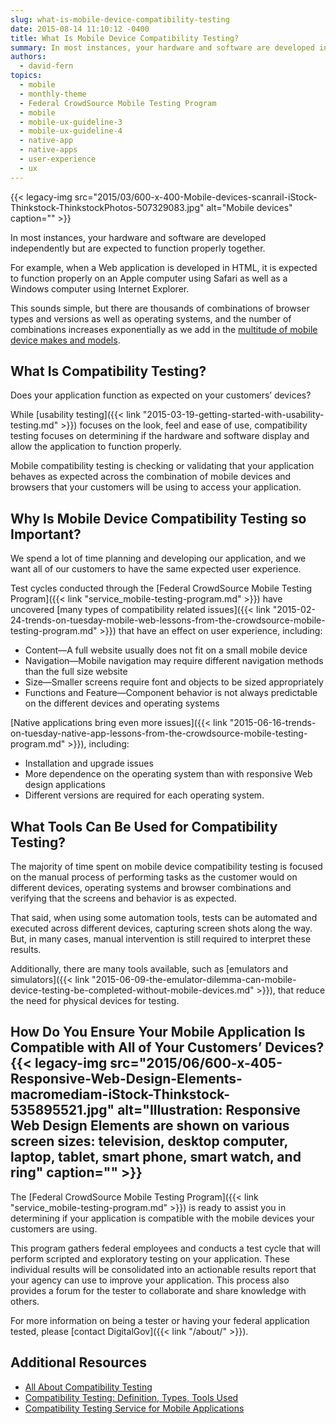 ```yaml
---
slug: what-is-mobile-device-compatibility-testing
date: 2015-08-14 11:10:12 -0400
title: What Is Mobile Device Compatibility Testing?
summary: In most instances, your hardware and software are developed independently but are expected to function properly together. For example, when a Web application is developed in HTML, it is expected to function properly on an Apple computer using Safari as well as a Windows computer using Internet Explorer. This sounds simple, but there are thousands
authors:
  - david-fern
topics:
  - mobile
  - monthly-theme
  - Federal CrowdSource Mobile Testing Program
  - mobile
  - mobile-ux-guideline-3
  - mobile-ux-guideline-4
  - native-app
  - native-apps
  - user-experience
  - ux
---
```


{{< legacy-img src="2015/03/600-x-400-Mobile-devices-scanrail-iStock-Thinkstock-ThinkstockPhotos-507329083.jpg" alt="Mobile devices" caption="" >}} 

In most instances, your hardware and software are developed independently but are expected to function properly together.

For example, when a Web application is developed in HTML, it is expected to function properly on an Apple computer using Safari as well as a Windows computer using Internet Explorer.

This sounds simple, but there are thousands of combinations of browser types and versions as well as operating systems, and the number of combinations increases exponentially as we add in the [multitude of mobile device makes and models](https://crossbrowsertesting.com/browsers).

## What Is Compatibility Testing?

Does your application function as expected on your customers&#8217; devices?

While [usability testing]({{< link "2015-03-19-getting-started-with-usability-testing.md" >}}) focuses on the look, feel and ease of use, compatibility testing focuses on determining if the hardware and software display and allow the application to function properly.

Mobile compatibility testing is checking or validating that your application behaves as expected across the combination of mobile devices and browsers that your customers will be using to access your application.

## Why Is Mobile Device Compatibility Testing so Important?

We spend a lot of time planning and developing our application, and we want all of our customers to have the same expected user experience.

Test cycles conducted through the [Federal CrowdSource Mobile Testing Program]({{< link "service_mobile-testing-program.md" >}}) have uncovered [many types of compatibility related issues]({{< link "2015-02-24-trends-on-tuesday-mobile-web-lessons-from-the-crowdsource-mobile-testing-program.md" >}}) that have an effect on user experience, including:

  * Content—A full website usually does not fit on a small mobile device
  * Navigation—Mobile navigation may require different navigation methods than the full size website
  * Size—Smaller screens require font and objects to be sized appropriately
  * Functions and Feature—Component behavior is not always predictable on the different devices and operating systems

[Native applications bring even more issues]({{< link "2015-06-16-trends-on-tuesday-native-app-lessons-from-the-crowdsource-mobile-testing-program.md" >}}), including:

  * Installation and upgrade issues
  * More dependence on the operating system than with responsive Web design applications
  * Different versions are required for each operating system.

## What Tools Can Be Used for Compatibility Testing?

The majority of time spent on mobile device compatibility testing is focused on the manual process of performing tasks as the customer would on different devices, operating systems and browser combinations and verifying that the screens and behavior is as expected.

That said, when using some automation tools, tests can be automated and executed across different devices, capturing screen shots along the way. But, in many cases, manual intervention is still required to interpret these results.

Additionally, there are many tools available, such as [emulators and simulators]({{< link "2015-06-09-the-emulator-dilemma-can-mobile-device-testing-be-completed-without-mobile-devices.md" >}}), that reduce the need for physical devices for testing.

## How Do You Ensure Your Mobile Application Is Compatible with All of Your Customers’ Devices? {{< legacy-img src="2015/06/600-x-405-Responsive-Web-Design-Elements-macromediam-iStock-Thinkstock-535895521.jpg" alt="Illustration: Responsive Web Design Elements are shown on various screen sizes: television, desktop computer, laptop, tablet, smart phone, smart watch, and ring" caption="" >}} 

The [Federal CrowdSource Mobile Testing Program]({{< link "service_mobile-testing-program.md" >}}) is ready to assist you in determining if your application is compatible with the mobile devices your customers are using.

This program gathers federal employees and conducts a test cycle that will perform scripted and exploratory testing on your application. These individual results will be consolidated into an actionable results report that your agency can use to improve your application. This process also provides a forum for the tester to collaborate and share knowledge with others.

For more information on being a tester or having your federal application tested, please [contact DigitalGov]({{< link "/about/" >}}).

## Additional Resources

  * [All About Compatibility Testing](http://www.guru99.com/compatibility-testing.html)
  * [Compatibility Testing: Definition, Types, Tools Used](http://jobsandnewstoday.blogspot.com/2013/07/compatibility-testing-definition-types.html)
  * [Compatibility Testing Service for Mobile Applications](http://www.researchgate.net/publication/274370752_Compatibility_Testing_Service_for_Mobile_Applications)